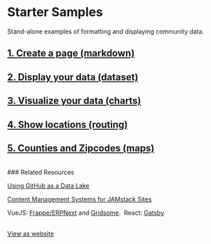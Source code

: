 # Starter Samples

Stand-alone examples of formatting and displaying community data.  

## [1. Create a page (markdown)](markdown)  
<!--## [2. Get data from API (useeio)](../resources/useeio)-->  
## [2. Display your data (dataset)](dataset)
<!--## [3. Add Calculations (calculate)](dataset)-->
## [3. Visualize your data (charts)](charts)  
## [4. Show locations (routing)](routing)  
## [5. Counties and Zipcodes (maps)](maps) 

<br>
### Related Resources

[Using GitHub as a Data Lake](https://dzone.com/articles/using-github-as-a-data-lake)  

[Content Management Systems for JAMstack Sites](https://headlesscms.org/)  

VueJS: [Frappe/ERPNext](https://frappe.io/frappejs/docs/client/index.md) and 
[Gridsome](https://gridsome.org/).&nbsp; React: [Gatsby](https://www.gatsbyjs.org/)    

<!--
	[Element Table](https://element.bootstrap-table.com/examples/) 
-->
<br>
<div class="showGit">
<a href="https://modelearth.github.io/community/samples/">View as website</a>
</div>
